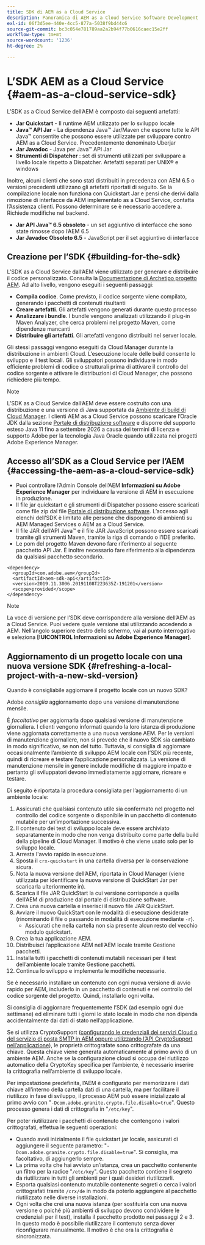 ```yaml
---
title: SDK di AEM as a Cloud Service
description: Panoramica di AEM as a Cloud Service Software Development Kit
exl-id: 06f3d5ee-440e-4cc5-877a-5038f9bd44c6
source-git-commit: bc3c054e781789aa2a2b94f77b0616caec15e2ff
workflow-type: tm+mt
source-wordcount: '1236'
ht-degree: 2%

---
```


# L’SDK AEM as a Cloud Service {#aem-as-a-cloud-service-sdk}

L’SDK as a Cloud Service dell’AEM è composto dai seguenti artefatti:

* **Jar Quickstart** - Il runtime AEM utilizzato per lo sviluppo locale
* **Java™ API Jar** - La dipendenza Java™ Jar/Maven che espone tutte le API Java™ consentite che possono essere utilizzate per sviluppare contro AEM as a Cloud Service. Precedentemente denominato Uberjar
* **Jar Javadoc** - Java per Java™ API Jar
* **Strumenti di Dispatcher** : set di strumenti utilizzati per sviluppare a livello locale rispetto a Dispatcher. Artefatti separati per UNIX® e windows

Inoltre, alcuni clienti che sono stati distribuiti in precedenza con AEM 6.5 o versioni precedenti utilizzano gli artefatti riportati di seguito. Se la compilazione locale non funziona con Quickstart Jar e pensi che derivi dalla rimozione di interfacce da AEM implementato as a Cloud Service, contatta l’Assistenza clienti. Possono determinare se è necessario accedere a. Richiede modifiche nel backend.

* **Jar API Java™ 6.5 obsoleto** - un set aggiuntivo di interfacce che sono state rimosse dopo l’AEM 6.5
* **Jar Javadoc Obsoleto 6.5** - JavaScript per il set aggiuntivo di interfacce

## Creazione per l’SDK {#building-for-the-sdk}

L’SDK as a Cloud Service dall’AEM viene utilizzato per generare e distribuire il codice personalizzato. Consulta la [Documentazione di Archetipo progetto AEM](https://experienceleague.adobe.com/docs/experience-manager-core-components/using/developing/archetype/using.html?lang=en). Ad alto livello, vengono eseguiti i seguenti passaggi:

* **Compila codice**. Come previsto, il codice sorgente viene compilato, generando i pacchetti di contenuti risultanti
* **Creare artefatti**. Gli artefatti vengono generati durante questo processo
* **Analizzare i bundle**. I bundle vengono analizzati utilizzando il plug-in Maven Analyzer, che cerca problemi nel progetto Maven, come dipendenze mancanti
* **Distribuire gli artefatti**. Gli artefatti vengono distribuiti nel server locale.

Gli stessi passaggi vengono eseguiti da Cloud Manager durante la distribuzione in ambienti Cloud. L’esecuzione locale delle build consente lo sviluppo e il test locali. Gli sviluppatori possono individuare in modo efficiente problemi di codice o strutturali prima di attivare il controllo del codice sorgente e attivare le distribuzioni di Cloud Manager, che possono richiedere più tempo.

>[!NOTE]
>
>L’SDK as a Cloud Service dall’AEM deve essere costruito con una distribuzione e una versione di Java supportata da [Ambiente di build di Cloud Manager](/help/implementing/cloud-manager/getting-access-to-aem-in-cloud/build-environment-details.md). I clienti AEM as a Cloud Service possono scaricare l’Oracle JDK dalla sezione [Portale di distribuzione software](https://experience.adobe.com/#/downloads/content/software-distribution/it/aemcloud.html) e disporre del supporto esteso Java 11 fino a settembre 2026 a causa dei termini di licenza e supporto Adobe per la tecnologia Java Oracle quando utilizzata nei progetti Adobe Experience Manager.

## Accesso all’SDK as a Cloud Service per l’AEM {#accessing-the-aem-as-a-cloud-service-sdk}

* Puoi controllare l’Admin Console dell’AEM **Informazioni su Adobe Experience Manager** per individuare la versione di AEM in esecuzione in produzione.
* Il file jar quickstart e gli strumenti di Dispatcher possono essere scaricati come file zip dal file [Portale di distribuzione software](https://experience.adobe.com/#/downloads/content/software-distribution/it/aemcloud.html). L’accesso agli elenchi dell’SDK è limitato alle persone che dispongono di ambienti su AEM Managed Services o AEM as a Cloud Service.
* Il file JAR dell’API Java™ e il file JAR JavaScript possono essere scaricati tramite gli strumenti Maven, tramite la riga di comando o l’IDE preferito.
* Le pom del progetto Maven devono fare riferimento al seguente pacchetto API Jar. È inoltre necessario fare riferimento alla dipendenza da qualsiasi pacchetto secondario.

```
<dependency>
  <groupId>com.adobe.aem</groupId>
  <artifactId>aem-sdk-api</artifactId>
  <version>2019.11.3006.20191108T223635Z-191201</version>
  <scope>provided</scope>
</dependency>
```

>[!NOTE]
>
>La voce di versione per l’SDK deve corrispondere alla versione dell’AEM as a Cloud Service. Puoi vedere quale versione stai utilizzando accedendo a AEM. Nell’angolo superiore destro dello schermo, vai al punto interrogativo e seleziona **[!UICONTROL Informazioni su Adobe Experience Manager]**.


## Aggiornamento di un progetto locale con una nuova versione SDK {#refreshing-a-local-project-with-a-new-skd-version}

Quando è consigliabile aggiornare il progetto locale con un nuovo SDK?

Adobe *consiglia* aggiornamento dopo una versione di manutenzione mensile.

È *facoltativo* per aggiornarla dopo qualsiasi versione di manutenzione giornaliera. I clienti vengono informati quando la loro istanza di produzione viene aggiornata correttamente a una nuova versione AEM. Per le versioni di manutenzione giornaliere, non si prevede che il nuovo SDK sia cambiato in modo significativo, se non del tutto. Tuttavia, si consiglia di aggiornare occasionalmente l’ambiente di sviluppo AEM locale con l’SDK più recente, quindi di ricreare e testare l’applicazione personalizzata. La versione di manutenzione mensile in genere include modifiche di maggiore impatto e pertanto gli sviluppatori devono immediatamente aggiornare, ricreare e testare.

Di seguito è riportata la procedura consigliata per l’aggiornamento di un ambiente locale:

1. Assicurati che qualsiasi contenuto utile sia confermato nel progetto nel controllo del codice sorgente o disponibile in un pacchetto di contenuto mutabile per un’importazione successiva.
1. Il contenuto dei test di sviluppo locale deve essere archiviato separatamente in modo che non venga distribuito come parte della build della pipeline di Cloud Manager. Il motivo è che viene usato solo per lo sviluppo locale.
1. Arresta l&#39;avvio rapido in esecuzione.
1. Sposta il `crx-quickstart` in una cartella diversa per la conservazione sicura.
1. Nota la nuova versione dell’AEM, riportata in Cloud Manager (viene utilizzata per identificare la nuova versione di QuickStart Jar per scaricarla ulteriormente in).
1. Scarica il file JAR QuickStart la cui versione corrisponde a quella dell’AEM di produzione dal portale di distribuzione software.
1. Crea una nuova cartella e inserisci il nuovo file JAR QuickStart.
1. Avviare il nuovo QuickStart con le modalità di esecuzione desiderate (rinominando il file o passando in modalità di esecuzione mediante `-r`).
   * Assicurati che nella cartella non sia presente alcun resto del vecchio modulo quickstart.
1. Crea la tua applicazione AEM.
1. Distribuisci l’applicazione AEM nell’AEM locale tramite Gestione pacchetti.
1. Installa tutti i pacchetti di contenuti mutabili necessari per il test dell’ambiente locale tramite Gestione pacchetti.
1. Continua lo sviluppo e implementa le modifiche necessarie.

Se è necessario installare un contenuto con ogni nuova versione di avvio rapido per AEM, includerlo in un pacchetto di contenuti e nel controllo del codice sorgente del progetto. Quindi, installarlo ogni volta.

Si consiglia di aggiornare frequentemente l’SDK (ad esempio ogni due settimane) ed eliminare tutti i giorni lo stato locale in modo che non dipenda accidentalmente dai dati di stato nell’applicazione.

Se si utilizza CryptoSupport ([configurando le credenziali dei servizi Cloud o del servizio di posta SMTP in AEM oppure utilizzando l’API CryptoSupport nell’applicazione](https://developer.adobe.com/experience-manager/reference-materials/cloud-service/javadoc/com/adobe/granite/crypto/CryptoSupport.html)), le proprietà crittografate sono crittografate da una chiave. Questa chiave viene generata automaticamente al primo avvio di un ambiente AEM. Anche se la configurazione cloud si occupa del riutilizzo automatico della CryptoKey specifica per l’ambiente, è necessario inserire la crittografia nell’ambiente di sviluppo locale.

Per impostazione predefinita, l’AEM è configurato per memorizzare i dati chiave all’interno della cartella dati di una cartella, ma per facilitare il riutilizzo in fase di sviluppo, il processo AEM può essere inizializzato al primo avvio con &quot;`-Dcom.adobe.granite.crypto.file.disable=true`&quot;. Questo processo genera i dati di crittografia in &quot;`/etc/key`&quot;.

Per poter riutilizzare i pacchetti di contenuto che contengono i valori crittografati, effettua le seguenti operazioni:

* Quando avvii inizialmente il file quickstart.jar locale, assicurati di aggiungere il seguente parametro: &quot;`-Dcom.adobe.granite.crypto.file.disable=true`&quot;. Si consiglia, ma facoltativo, di aggiungerlo sempre.
* La prima volta che hai avviato un’istanza, crea un pacchetto contenente un filtro per la radice &quot;`/etc/key`&quot;. Questo pacchetto contiene il segreto da riutilizzare in tutti gli ambienti per i quali desideri riutilizzarli.
* Esporta qualsiasi contenuto mutabile contenente segreti o cerca i valori crittografati tramite `/crx/de` in modo da poterlo aggiungere al pacchetto riutilizzato nelle diverse installazioni.
* Ogni volta che crei una nuova istanza (per sostituirla con una nuova versione o poiché più ambienti di sviluppo devono condividere le credenziali per il test), installa il pacchetto prodotto nei passaggi 2 e 3. In questo modo è possibile riutilizzare il contenuto senza dover riconfigurare manualmente. Il motivo è che ora la crittografia è sincronizzata.
